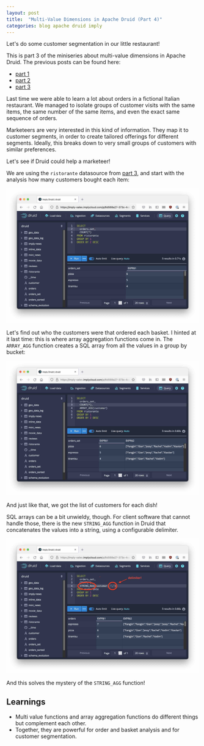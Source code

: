 ```yaml
---
layout: post
title:  "Multi-Value Dimensions in Apache Druid (Part 4)"
categories: blog apache druid imply
---
```


Let's do some customer segmentation in our little restaurant!

This is part 3 of the miniseries about multi-value dimensions in Apache Druid. The previous posts can be found here:
- [part 1](/2021/08/07/multivalue-dimensions-in-apache-druid-part-1/)
- [part 2](/2021/08/29/multivalue-dimensions-in-apache-druid-part-2/)
- [part 3](/2021/09/25/multivalue-dimensions-in-apache-druid-part-3/)

Last time we were able to learn a lot about orders in a fictional Italian restaurant. We managed to isolate groups of customer visits with the same items, the same number of the same items, and even the exact same sequence of orders.

Marketeers are very interested in this kind of information. They map it to customer segments, in order to create tailored offerings for different segments. Ideally, this breaks down to very small groups of customers with similar preferences.

Let's see if Druid could help a marketeer!

We are using the `ristorante` datasource from [part 3](/2021/09/25/multivalue-dimensions-in-apache-druid-part-3/), and start with the analysis how many customers bought each item:

![](/assets/2021-10-03-1-groupby-orders_set.jpeg)

Let's find out who the customers were that ordered each basket. I hinted at it last time: this is where array aggregation functions come in. The `ARRAY_AGG` function creates a SQL array from all the values in a group by bucket:

![](/assets/2021-10-03-2-groupby-orders_set-with-array_agg.jpeg)

And just like that, we got the list of customers for each dish!

SQL arrays can be a bit unwieldy, though. For client software that cannot handle those, there is the new `STRING_AGG` function in Druid that concatenates the values into a string, using a configurable delimiter.

![](/assets/2021-10-03-3-groupby-orders_set-with-string_agg.jpeg)

And this solves the mystery of the `STRING_AGG` function!

## Learnings

- Multi value functions and array aggregation functions do different things but complement each other.
- Together, they are powerful for order and basket analysis and for customer segmentation.
